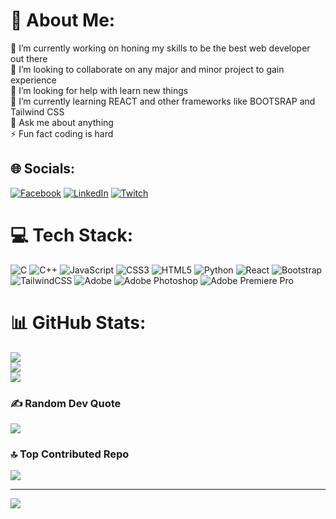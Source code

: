 # 💫 About Me:
🔭 I’m currently working on honing my skills to be the best web developer out there<br>👯 I’m looking to collaborate on any major and minor project to gain experience<br>🤝 I’m looking for help with learn new things<br>🌱 I’m currently learning REACT and other frameworks like BOOTSRAP and Tailwind CSS<br>💬 Ask me about anything<br>⚡ Fun fact coding is hard


## 🌐 Socials:
[![Facebook](https://img.shields.io/badge/Facebook-%231877F2.svg?logo=Facebook&logoColor=white)](https://facebook.com/https://www.facebook.com/profile.php?id=100004513156118) [![LinkedIn](https://img.shields.io/badge/LinkedIn-%230077B5.svg?logo=linkedin&logoColor=white)](https://linkedin.com/in/https://www.linkedin.com/in/mushfiqur-rahman-7bb295289/) [![Twitch](https://img.shields.io/badge/Twitch-%239146FF.svg?logo=Twitch&logoColor=white)](https://twitch.tv/mushfiq00) 

# 💻 Tech Stack:
![C](https://img.shields.io/badge/c-%2300599C.svg?style=for-the-badge&logo=c&logoColor=white) ![C++](https://img.shields.io/badge/c++-%2300599C.svg?style=for-the-badge&logo=c%2B%2B&logoColor=white) ![JavaScript](https://img.shields.io/badge/javascript-%23323330.svg?style=for-the-badge&logo=javascript&logoColor=%23F7DF1E) ![CSS3](https://img.shields.io/badge/css3-%231572B6.svg?style=for-the-badge&logo=css3&logoColor=white) ![HTML5](https://img.shields.io/badge/html5-%23E34F26.svg?style=for-the-badge&logo=html5&logoColor=white) ![Python](https://img.shields.io/badge/python-3670A0?style=for-the-badge&logo=python&logoColor=ffdd54) ![React](https://img.shields.io/badge/react-%2320232a.svg?style=for-the-badge&logo=react&logoColor=%2361DAFB) ![Bootstrap](https://img.shields.io/badge/bootstrap-%238511FA.svg?style=for-the-badge&logo=bootstrap&logoColor=white) ![TailwindCSS](https://img.shields.io/badge/tailwindcss-%2338B2AC.svg?style=for-the-badge&logo=tailwind-css&logoColor=white) ![Adobe](https://img.shields.io/badge/adobe-%23FF0000.svg?style=for-the-badge&logo=adobe&logoColor=white) ![Adobe Photoshop](https://img.shields.io/badge/adobe%20photoshop-%2331A8FF.svg?style=for-the-badge&logo=adobe%20photoshop&logoColor=white) ![Adobe Premiere Pro](https://img.shields.io/badge/Adobe%20Premiere%20Pro-9999FF.svg?style=for-the-badge&logo=Adobe%20Premiere%20Pro&logoColor=white)
# 📊 GitHub Stats:
![](https://github-readme-stats.vercel.app/api?username=mrmushii&theme=dark&hide_border=false&include_all_commits=false&count_private=false)<br/>
![](https://github-readme-streak-stats.herokuapp.com/?user=mrmushii&theme=dark&hide_border=false)<br/>
![](https://github-readme-stats.vercel.app/api/top-langs/?username=mrmushii&theme=dark&hide_border=false&include_all_commits=false&count_private=false&layout=compact)

### ✍️ Random Dev Quote
![](https://quotes-github-readme.vercel.app/api?type=horizontal&theme=radical)

### 🔝 Top Contributed Repo
![](https://github-contributor-stats.vercel.app/api?username=mrmushii&limit=5&theme=dark&combine_all_yearly_contributions=true)

---
[![](https://visitcount.itsvg.in/api?id=mrmushii&icon=2&color=6)](https://visitcount.itsvg.in)

<!-- Proudly created with GPRM ( https://gprm.itsvg.in ) -->
